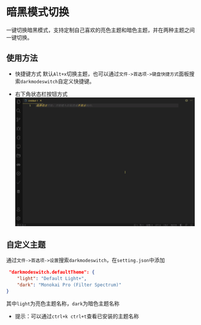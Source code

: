 # 暗黑模式切换

一键切换暗黑模式，支持定制自己喜欢的亮色主题和暗色主题，并在两种主题之间一键切换。

## 使用方法

* 快捷键方式
默认`Alt+x`切换主题，也可以通过`文件->首选项->键盘快捷方式`面板搜索`darkmodeswitch`自定义快捷键。

* 右下角状态栏按钮方式
![img](images/demo.gif)


## 自定义主题
通过`文件->首选项->设置`搜索`darkmodeswitch`，在`setting.json`中添加
```json
 "darkmodeswitch.defaultTheme": {
    "light": "Default Light+",
    "dark": "Monokai Pro (Filter Spectrum)"
}
```
其中`light`为亮色主题名称，`dark`为暗色主题名称

* 提示：可以通过`ctrl+k ctrl+t`查看已安装的主题名称

